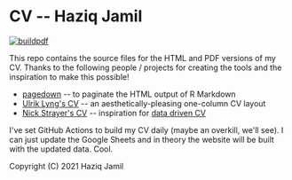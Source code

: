 # CV -- Haziq Jamil

[![buildpdf](https://github.com/haziqj/cv/actions/workflows/build_pdf_cv.yml/badge.svg)](https://github.com/haziqj/cv/actions/workflows/build_pdf_cv.yml)

This repo contains the source files for the HTML and PDF versions of my CV. Thanks to the following people / projects for creating the tools and the inspiration to make this possible!

- [pagedown](https://github.com/rstudio/pagedown) -- to paginate the HTML output of R Markdown
- [Ulrik Lyng's CV](https://ulyngs.github.io/pagedown-cv/) -- an aesthetically-pleasing one-column CV layout
- [Nick Strayer's CV](https://github.com/nstrayer/cv) -- inspiration for [data driven CV](https://github.com/nstrayer/datadrivencv)

I've set GitHub Actions to build my CV daily (maybe an overkill, we'll see). I can just update the Google Sheets and in theory the website will be built with the updated data. Cool.

Copyright (C) 2021 Haziq Jamil

